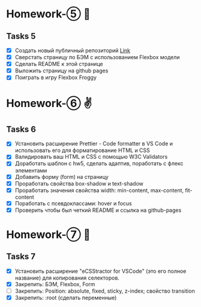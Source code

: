 # Homework-⑤ 🤘

## Tasks 5 ##

- [x] Создать новый публичный репозиторий [Link](https://olgagrishchenko.github.io/Homework-5/)
- [x] Сверстать страницу по БЭМ с использованием Flexbox модели
- [x] Сделать README к этой странице
- [x] Выложить страницу на github pages
- [x] Поиграть в игру Flexbox Froggy

# Homework-⑥ ✌

## Tasks 6 ##

- [x] Установить расширение Prettier - Code formatter в VS Code и использовать его для форматирование HTML и CSS
- [x] Валидировать ваш HTML и CSS с помощью W3C Validators
- [x] Доработать шаблон с hw5, сделать адаптив, поработать с флекс элементами
- [x] Добавить форму (form) на страницу
- [x] Проработать свойства box-shadow и text-shadow
- [x] Проработать значения свойства width: min-content, max-content, fit-content
- [x] Поработать с псевдоклассами: hover и focus
- [x] Проверить чтобы был четкий README и ссылка на github-pages

# Homework-⑦ 🐲

## Tasks 7 ##
- [x] Установить расширение "eCSStractor for VSCode" (это его полное название) для копирования селекторов.
- [x] Закрепить: БЭМ, Flexbox, Form
- [ ] Закрепить: Position: absolute, fixed, sticky, z-index; свойство transition
- [x] Закрепить: :root (сделать переменные)
